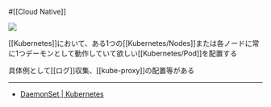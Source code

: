 #[[Cloud Native]]

![](https://github.com/kubernetes/community/raw/master/icons/png/resources/labeled/ds-128.png)

[[Kubernetes]]において、ある1つの[[Kubernetes/Nodes]]または各ノードに常に1つデーモンとして動作していて欲しい[[Kubernetes/Pod]]を配置する

具体例として[[ログ]]収集、[[kube-proxy]]の配置等がある

---

- [DaemonSet | Kubernetes](https://kubernetes.io/docs/concepts/workloads/controllers/daemonset/)